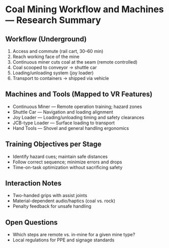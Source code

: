 # Coal Mining Workflow and Machines — Research Summary

## Workflow (Underground)
1. Access and commute (rail cart, 30–60 min)
2. Reach working face of the mine
3. Continuous miner cuts coal at the seam (remote controlled)
4. Coal scooped to conveyor → shuttle car
5. Loading/unloading system (joy loader)
6. Transport to containers → shipped via vehicle

## Machines and Tools (Mapped to VR Features)
- Continuous Miner — Remote operation training; hazard zones
- Shuttle Car — Navigation and loading alignment
- Joy Loader — Loading/unloading timing and safety clearances
- JCB-type Loader — Surface loading to transport
- Hand Tools — Shovel and general handling ergonomics

## Training Objectives per Stage
- Identify hazard cues; maintain safe distances
- Follow correct sequence; minimize errors and drops
- Time-on-task optimization without sacrificing safety

## Interaction Notes
- Two-handed grips with assist joints
- Material-dependent audio/haptics (coal vs. rock)
- Penalty feedback for unsafe handling

## Open Questions
- Which steps are remote vs. in-mine for a given mine type?
- Local regulations for PPE and signage standards
